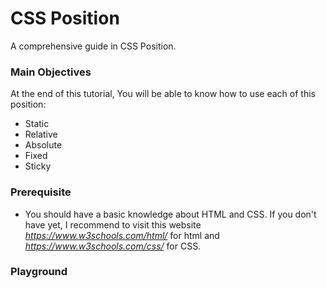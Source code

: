 # CSS Position

A comprehensive guide in CSS Position.

### Main Objectives

At the end of this tutorial, You will be able to know how to use each of this position:

- Static
- Relative
- Absolute
- Fixed
- Sticky

### Prerequisite

-   You should have a basic knowledge about HTML and CSS. If you don't have yet, I recommend to visit this website *https://www.w3schools.com/html/* for html and *https://www.w3schools.com/css/* for CSS.

### Playground